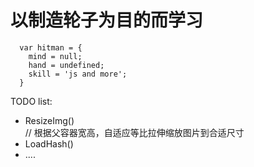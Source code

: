 # 以制造轮子为目的而学习

```
  var hitman = {
    mind = null;
    hand = undefined;
    skill = 'js and more';
  }
```
TODO list:  
* ResizeImg()  
// 根据父容器宽高，自适应等比拉伸缩放图片到合适尺寸
* LoadHash()  
* ....
